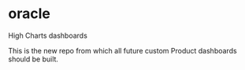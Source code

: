 # oracle
High Charts dashboards

This is the new repo from which all future custom Product dashboards should be built. 
